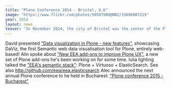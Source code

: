 ```yaml
---
title: "Plone Conference 2014 - Bristol, U.K"
image: "https://www.flickr.com/photos/50587980@N02/15696007215"
year: 2014
layout: news
teaser: "In November 2014, the city of Bristol was the center of the Plone universe for several days. We've been there and presented some of our work during the past years."
---
```


David presented ["Data visualization in Plone - new features"][david], showcasing DaViz, the first Semantic web data visualisation tool for Plone, entirely web-based!
Alin spoke about ["New EEA add-ons to improve Plone UX"][alin], a new set of Plone add-ons he's been working on for some time.
Iulia lighting talked the ["EEA's semantic stack"][iulia]: Plone + Virtuoso + ElasticSearch. See also http://github.com/eea/eea.elasticsearch
Alec announced the next annual Plone conference to he held in Bucharest: ["Plone conference 2015 - Bucharest"][alec]


[david]: http://vimeo.com/110565790
[alin]: http://vimeo.com/110647114
[iulia]: https://www.youtube.com/watch?v=GPzmcczNh2c&feature=youtu.be
[alec]: https://www.youtube.com/watch?v=BUjK6e1zmkM&feature=youtu.be
